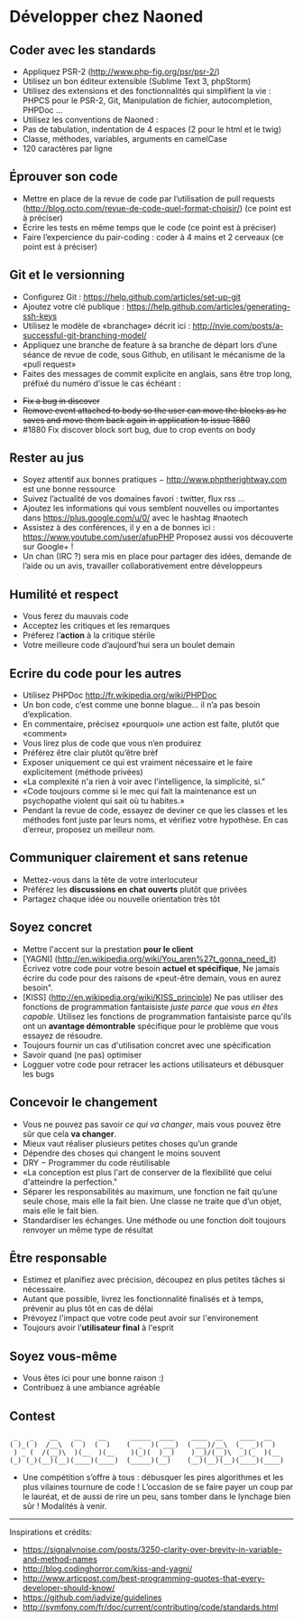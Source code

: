 # Développer chez Naoned

## Coder avec les standards

- Appliquez PSR-2 (http://www.php-fig.org/psr/psr-2/)
- Utilisez un bon éditeur extensible (Sublime Text 3, phpStorm)
 - Utilisez des extensions et des fonctionnalités qui simplifient la vie : PHPCS pour le PSR-2, Git, Manipulation de fichier, autocompletion, PHPDoc …
- Utilisez les conventions de Naoned :
 - Pas de tabulation, indentation de 4 espaces (2 pour le html et le twig)
 - Classe, méthodes, variables, arguments en camelCase
 - 120 caractères par ligne

## Éprouver son code

- Mettre en place de la revue de code par l’utilisation de pull requests (http://blog.octo.com/revue-de-code-quel-format-choisir/) (ce point est à préciser)
- Écrire les tests en même temps que le code (ce point est à préciser)
- Faire l’expercience du pair-coding : coder à 4 mains et 2 cerveaux (ce point est à préciser)

## Git et le versionning

- Configurez Git : https://help.github.com/articles/set-up-git
- Ajoutez votre clé publique : https://help.github.com/articles/generating-ssh-keys
- Utilisez le modèle de «branchage» décrit ici : http://nvie.com/posts/a-successful-git-branching-model/
- Appliquez une branche de feature à sa branche de départ lors d’une séance de revue de code, sous Github, en utilisant le mécanisme de la «pull request»
- Faites des messages de commit explicite en anglais, sans être trop long, préfixé du numéro d’issue le cas échéant :
 * ~~Fix a bug in discover~~
 * ~~Remove event attached to body so the user can move the blocks as he saves and move them back again in application to issue 1880~~
 * #1880 Fix discover block sort bug, due to crop events on body

## Rester au jus

- Soyez attentif aux bonnes pratiques − http://www.phptherightway.com est une bonne ressource
- Suivez l’actualité de vos domaines favori : twitter, flux rss …
- Ajoutez les informations qui vous semblent nouvelles ou importantes dans https://plus.google.com/u/0/ avec le hashtag #naotech
- Assistez à des conférences, il y en a de bonnes ici : https://www.youtube.com/user/afupPHP Proposez aussi vos découverte sur Google+ !
- Un chan (IRC ?) sera mis en place pour partager des idées, demande de l’aide ou un avis, travailler collaborativement entre développeurs

## Humilité et respect

- Vous ferez du mauvais code
- Acceptez les critiques et les remarques
- Préferez l’**action** à la critique stérile
- Votre meilleure code d’aujourd’hui sera un boulet demain

## Ecrire du code pour les autres

- Utilisez PHPDoc http://fr.wikipedia.org/wiki/PHPDoc
- Un bon code, c’est comme une bonne blague… il n’a pas besoin d’explication.
- En commentaire, précisez «pourquoi» une action est faite, plutôt que «comment»
- Vous lirez plus de code que vous n’en produirez
- Préférez être clair plutôt qu’être brèf
- Exposer uniquement ce qui est vraiment nécessaire et le faire explicitement (méthode privées)
- «La complexité n'a rien à voir avec l'intelligence, la simplicité, si."
- «Code toujours comme si le mec qui fait la maintenance est un psychopathe violent qui sait où tu habites.»
- Pendant la revue de code, essayez de deviner ce que les classes et les méthodes font juste par leurs noms, et vérifiez votre hypothèse. En cas d’erreur, proposez un meilleur nom.

## Communiquer clairement et sans retenue

- Mettez-vous dans la tête de votre interlocuteur
- Préférez les **discussions en chat ouverts** plutôt que privées
- Partagez chaque idée ou nouvelle orientation très tôt

## Soyez concret

- Mettre l'accent sur la prestation **pour le client**
- [YAGNI] (http://en.wikipedia.org/wiki/You_aren%27t_gonna_need_it) Écrivez votre code pour votre besoin **actuel et spécifique**, Ne jamais écrire du code pour des raisons de «peut-être demain, vous en aurez besoin".
- [KISS] (http://en.wikipedia.org/wiki/KISS_principle) Ne pas utiliser des fonctions de programmation fantaisiste *juste parce que vous en êtes capable*. Utilisez les fonctions de programmation fantaisiste parce qu'ils ont un **avantage démontrable** spécifique pour le problème que vous essayez de résoudre.
- Toujours fournir un cas d'utilisation concret avec une spécification
- Savoir quand (ne pas) optimiser
- Logguer votre code pour retracer les actions utilisateurs et débusquer les bugs

## Concevoir le changement

- Vous ne pouvez pas savoir *ce qui va changer*, mais vous pouvez être sûr que cela **va changer**.
- Mieux vaut réaliser plusieurs petites choses qu’un grande
- Dépendre des choses qui changent le moins souvent
- DRY − Programmer du code réutilisable
- «La conception est plus l'art de conserver de la flexibilité que celui d'atteindre la perfection."
- Séparer les responsabilités au maximum, une fonction ne fait qu’une seule chose, mais elle la fait bien. Une classe ne traite que d’un objet, mais elle le fait bien.
- Standardiser les échanges. Une méthode ou une fonction doit toujours renvoyer un même type de résultat

## Être responsable

- Estimez et planifiez avec précision, découpez en plus petites tâches si nécessaire.
- Autant que possible, livrez les fonctionnalité finalisés et à temps, prévenir au plus tôt en cas de délai
- Prévoyez l'impact que votre code peut avoir sur l'environement
- Toujours avoir l’**utilisateur final** à l'esprit

## Soyez vous-même

- Vous êtes ici pour une bonne raison :)
- Contribuez à une ambiance agréable

## Contest
````
 _   _    __    __    __      _____  ____    ____  __    ____  __   
( )_( )  /__\  (  )  (  )    (  _  )( ___)  ( ___)/__\  (_  _)(  )  
 ) _ (  /(__)\  )(__  )(__    )(_)(  )__)    )__)/(__)\  _)(_  )(__ 
(_) (_)(__)(__)(____)(____)  (_____)(__)    (__)(__)(__)(____)(____)
````
- Une compétition s’offre à tous : débusquer les pires algorithmes et les plus vilaines tournure de code ! L’occasion de se faire payer un coup par le lauréat, et de aussi de rire un peu, sans tomber dans le lynchage bien sûr ! Modalités à venir.

---
Inspirations et crédits:

- https://signalvnoise.com/posts/3250-clarity-over-brevity-in-variable-and-method-names
- http://blog.codinghorror.com/kiss-and-yagni/
- http://www.articpost.com/best-programming-quotes-that-every-developer-should-know/
- https://github.com/iadvize/guidelines
- http://symfony.com/fr/doc/current/contributing/code/standards.html
